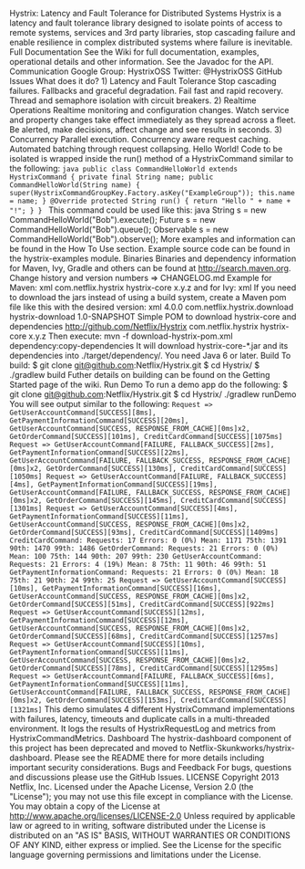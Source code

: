 Hystrix: Latency and Fault Tolerance for Distributed Systems Hystrix is a latency and fault tolerance library designed to isolate points of access to remote systems, services and 3rd party libraries, stop cascading failure and enable resilience in complex distributed systems where failure is inevitable. Full Documentation See the Wiki for full documentation, examples, operational details and other information. See the Javadoc for the API. Communication Google Group: HystrixOSS Twitter: @HystrixOSS GitHub Issues What does it do? 1) Latency and Fault Tolerance Stop cascading failures. Fallbacks and graceful degradation. Fail fast and rapid recovery. Thread and semaphore isolation with circuit breakers. 2) Realtime Operations Realtime monitoring and configuration changes. Watch service and property changes take effect immediately as they spread across a fleet. Be alerted, make decisions, affect change and see results in seconds. 3) Concurrency Parallel execution. Concurrency aware request caching. Automated batching through request collapsing. Hello World! Code to be isolated is wrapped inside the run() method of a HystrixCommand similar to the following: ```java public class CommandHelloWorld extends HystrixCommand { private final String name; public CommandHelloWorld(String name) { super(HystrixCommandGroupKey.Factory.asKey("ExampleGroup")); this.name = name; } @Override protected String run() { return "Hello " + name + "!"; } } ``` This command could be used like this: java String s = new CommandHelloWorld("Bob").execute(); Future<String> s = new CommandHelloWorld("Bob").queue(); Observable<String> s = new CommandHelloWorld("Bob").observe(); More examples and information can be found in the How To Use section. Example source code can be found in the hystrix-examples module. Binaries Binaries and dependency information for Maven, Ivy, Gradle and others can be found at http://search.maven.org. Change history and version numbers => CHANGELOG.md Example for Maven: xml <dependency> <groupId>com.netflix.hystrix</groupId> <artifactId>hystrix-core</artifactId> <version>x.y.z</version> </dependency> and for Ivy: xml <dependency org="com.netflix.hystrix" name="hystrix-core" rev="x.y.z" /> If you need to download the jars instead of using a build system, create a Maven pom file like this with the desired version: xml <?xml version="1.0"?> <project xmlns="http://maven.apache.org/POM/4.0.0" xmlns:xsi="http://www.w3.org/2001/XMLSchema-instance" xsi:schemaLocation="http://maven.apache.org/POM/4.0.0 http://maven.apache.org/xsd/maven-4.0.0.xsd"> <modelVersion>4.0.0</modelVersion> <groupId>com.netflix.hystrix.download</groupId> <artifactId>hystrix-download</artifactId> <version>1.0-SNAPSHOT</version> <name>Simple POM to download hystrix-core and dependencies</name> <url>http://github.com/Netflix/Hystrix</url> <dependencies> <dependency> <groupId>com.netflix.hystrix</groupId> <artifactId>hystrix-core</artifactId> <version>x.y.z</version> <scope/> </dependency> </dependencies> </project> Then execute: mvn -f download-hystrix-pom.xml dependency:copy-dependencies It will download hystrix-core-*.jar and its dependencies into ./target/dependency/. You need Java 6 or later. Build To build: $ git clone git@github.com:Netflix/Hystrix.git $ cd Hystrix/ $ ./gradlew build Futher details on building can be found on the Getting Started page of the wiki. Run Demo To run a demo app do the following: $ git clone git@github.com:Netflix/Hystrix.git $ cd Hystrix/ ./gradlew runDemo You will see output similar to the following: ``` Request => GetUserAccountCommand[SUCCESS][8ms], GetPaymentInformationCommand[SUCCESS][20ms], GetUserAccountCommand[SUCCESS, RESPONSE_FROM_CACHE][0ms]x2, GetOrderCommand[SUCCESS][101ms], CreditCardCommand[SUCCESS][1075ms] Request => GetUserAccountCommand[FAILURE, FALLBACK_SUCCESS][2ms], GetPaymentInformationCommand[SUCCESS][22ms], GetUserAccountCommand[FAILURE, FALLBACK_SUCCESS, RESPONSE_FROM_CACHE][0ms]x2, GetOrderCommand[SUCCESS][130ms], CreditCardCommand[SUCCESS][1050ms] Request => GetUserAccountCommand[FAILURE, FALLBACK_SUCCESS][4ms], GetPaymentInformationCommand[SUCCESS][19ms], GetUserAccountCommand[FAILURE, FALLBACK_SUCCESS, RESPONSE_FROM_CACHE][0ms]x2, GetOrderCommand[SUCCESS][145ms], CreditCardCommand[SUCCESS][1301ms] Request => GetUserAccountCommand[SUCCESS][4ms], GetPaymentInformationCommand[SUCCESS][11ms], GetUserAccountCommand[SUCCESS, RESPONSE_FROM_CACHE][0ms]x2, GetOrderCommand[SUCCESS][93ms], CreditCardCommand[SUCCESS][1409ms] CreditCardCommand: Requests: 17 Errors: 0 (0%) Mean: 1171 75th: 1391 90th: 1470 99th: 1486 GetOrderCommand: Requests: 21 Errors: 0 (0%) Mean: 100 75th: 144 90th: 207 99th: 230 GetUserAccountCommand: Requests: 21 Errors: 4 (19%) Mean: 8 75th: 11 90th: 46 99th: 51 GetPaymentInformationCommand: Requests: 21 Errors: 0 (0%) Mean: 18 75th: 21 90th: 24 99th: 25 Request => GetUserAccountCommand[SUCCESS][10ms], GetPaymentInformationCommand[SUCCESS][16ms], GetUserAccountCommand[SUCCESS, RESPONSE_FROM_CACHE][0ms]x2, GetOrderCommand[SUCCESS][51ms], CreditCardCommand[SUCCESS][922ms] Request => GetUserAccountCommand[SUCCESS][12ms], GetPaymentInformationCommand[SUCCESS][12ms], GetUserAccountCommand[SUCCESS, RESPONSE_FROM_CACHE][0ms]x2, GetOrderCommand[SUCCESS][68ms], CreditCardCommand[SUCCESS][1257ms] Request => GetUserAccountCommand[SUCCESS][10ms], GetPaymentInformationCommand[SUCCESS][11ms], GetUserAccountCommand[SUCCESS, RESPONSE_FROM_CACHE][0ms]x2, GetOrderCommand[SUCCESS][78ms], CreditCardCommand[SUCCESS][1295ms] Request => GetUserAccountCommand[FAILURE, FALLBACK_SUCCESS][6ms], GetPaymentInformationCommand[SUCCESS][11ms], GetUserAccountCommand[FAILURE, FALLBACK_SUCCESS, RESPONSE_FROM_CACHE][0ms]x2, GetOrderCommand[SUCCESS][153ms], CreditCardCommand[SUCCESS][1321ms] ``` This demo simulates 4 different HystrixCommand implementations with failures, latency, timeouts and duplicate calls in a multi-threaded environment. It logs the results of HystrixRequestLog and metrics from HystrixCommandMetrics. Dashboard The hystrix-dashboard component of this project has been deprecated and moved to Netflix-Skunkworks/hystrix-dashboard. Please see the README there for more details including important security considerations. Bugs and Feedback For bugs, questions and discussions please use the GitHub Issues. LICENSE Copyright 2013 Netflix, Inc. Licensed under the Apache License, Version 2.0 (the "License"); you may not use this file except in compliance with the License. You may obtain a copy of the License at http://www.apache.org/licenses/LICENSE-2.0 Unless required by applicable law or agreed to in writing, software distributed under the License is distributed on an "AS IS" BASIS, WITHOUT WARRANTIES OR CONDITIONS OF ANY KIND, either express or implied. See the License for the specific language governing permissions and limitations under the License.